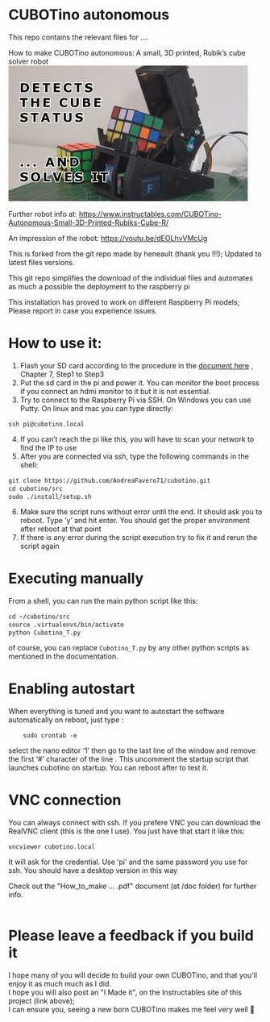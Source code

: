# CUBOTino autonomous

This repo contains the relevant files for ....

How to make CUBOTino autonomous: A small, 3D printed, Rubik’s cube solver robot
![title image](/images/title.jpg)

Further robot info at: https://www.instructables.com/CUBOTino-Autonomous-Small-3D-Printed-Rubiks-Cube-R/

An impression of the robot: https://youtu.be/dEOLhvVMcUg

This is forked from the git repo made by heneault (thank you !!!); Updated to latest files versions.

This git repo simplifies the download of the individual files and automates as much a possible the deployment to the raspberry pi

This installation has proved to work on different Raspberry Pi models; Please report in case you experience issues.

# How to use it:
1. Flash your SD card according to the procedure in the [document here](doc/How_to_make_CUBOTino_autonomous_robot_20221115.pdf) , Chapter 7, Step1 to Step3
2. Put the sd card in the pi and power it. You can monitor the boot process if you connect an hdmi monitor to it but it is not essential. 
3. Try to connect to the Raspberry Pi via SSH. On Windows you can use Putty. On linux and mac you can type directly:
```
ssh pi@cubotino.local
```
4. If you can’t reach the pi like this, you will have to scan your network to find the IP to use
5. After you are connected via ssh, type the following commands in the shell:
```
git clone https://github.com/AndreaFavero71/cubotino.git
cd cubotino/src
sudo ./install/setup.sh
```
6. Make sure the script runs without error until the end. It should ask you to reboot. Type ‘y’ and hit enter. You should get the proper environment after reboot at that point
7. If there is any error during the script execution try to fix it and rerun the script again

# Executing manually
From a shell, you can run the main python script like this:
```
cd ~/cubotino/src
source .virtualenvs/bin/activate
python Cubotino_T.py
```
of course, you can replace `Cubotino_T.py` by any other python scripts as mentioned in the documentation.


# Enabling autostart
When everything is tuned and you want to autostart the software automatically on reboot, just type :
```
    sudo crontab -e
```
select the nano editor ‘1’ then go to the last line of the window and remove the first ‘#’ character of the line . This uncomment the startup script that launches cubotino on startup. You can reboot after to test it.

# VNC connection
You can always connect with ssh. If you prefere VNC you can download the RealVNC client (this is the one I use). You just have that start it like this:
```
vncviewer cubotino.local
```
It will ask for the credential. Use ‘pi’ and the same password you use for ssh. You should have a desktop version in this way

Check out the "How_to_make ...  .pdf" document (at /doc folder) for further info.<br /><br />


# Please leave a feedback if you build it
I hope many of you will decide to build your own CUBOTino, and that you'll enjoy it as much much as I did. <br />
I hope you will also post an "I Made it", on the Instructables site of this project (link above); <br />
I can ensure you, seeing a new born CUBOTino makes me feel very well 🙂
